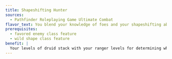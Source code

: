 ```yaml
---
title: Shapeshifting Hunter
sources:
  - Pathfinder Roleplaying Game Ultimate Combat
flavor_text: You blend your knowledge of foes and your shapeshifting abilities together.
prerequisites:
  - favored enemy class feature
  - wild shape class feature
benefit: |
  Your levels of druid stack with your ranger levels for determining when you select your next favored enemy. Also, your ranger levels stack with your druid levels in determining the number of times per day you can use your wild shape class feature, up to a maximum of eight times per day.
---
```


